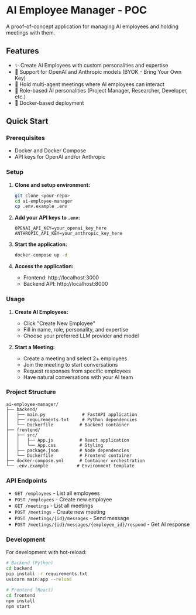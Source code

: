 # AI Employee Manager - POC

A proof-of-concept application for managing AI employees and holding meetings with them.

## Features

- ✨ Create AI Employees with custom personalities and expertise
- 🤖 Support for OpenAI and Anthropic models (BYOK - Bring Your Own Key)
- 💬 Hold multi-agent meetings where AI employees can interact
- 🎯 Role-based AI personalities (Project Manager, Researcher, Developer, etc.)
- 🐳 Docker-based deployment

## Quick Start

### Prerequisites

- Docker and Docker Compose
- API keys for OpenAI and/or Anthropic

### Setup

1. **Clone and setup environment:**
   ```bash
   git clone <your-repo>
   cd ai-employee-manager
   cp .env.example .env
   ```

2. **Add your API keys to `.env`:**
   ```
   OPENAI_API_KEY=your_openai_key_here
   ANTHROPIC_API_KEY=your_anthropic_key_here
   ```

3. **Start the application:**
   ```bash
   docker-compose up -d
   ```

4. **Access the application:**
   - Frontend: http://localhost:3000
   - Backend API: http://localhost:8000

### Usage

1. **Create AI Employees:**
   - Click "Create New Employee"
   - Fill in name, role, personality, and expertise
   - Choose your preferred LLM provider and model

2. **Start a Meeting:**
   - Create a meeting and select 2+ employees
   - Join the meeting to start conversations
   - Request responses from specific employees
   - Have natural conversations with your AI team

### Project Structure

```
ai-employee-manager/
├── backend/
│   ├── main.py              # FastAPI application
│   ├── requirements.txt     # Python dependencies
│   └── Dockerfile          # Backend container
├── frontend/
│   ├── src/
│   │   ├── App.js          # React application
│   │   └── App.css         # Styling
│   ├── package.json        # Node dependencies
│   └── Dockerfile          # Frontend container
├── docker-compose.yml      # Container orchestration
└── .env.example           # Environment template
```

### API Endpoints

- `GET /employees` - List all employees
- `POST /employees` - Create new employee
- `GET /meetings` - List all meetings
- `POST /meetings` - Create new meeting
- `POST /meetings/{id}/messages` - Send message
- `POST /meetings/{id}/messages/{employee_id}/respond` - Get AI response

### Development

For development with hot-reload:

```bash
# Backend (Python)
cd backend
pip install -r requirements.txt
uvicorn main:app --reload

# Frontend (React)
cd frontend
npm install
npm start
```
